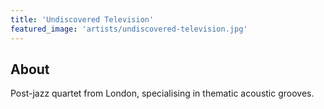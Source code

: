 ```yaml
---
title: 'Undiscovered Television'
featured_image: 'artists/undiscovered-television.jpg'
---
```


## About

Post-jazz quartet from London, specialising in thematic acoustic grooves.
